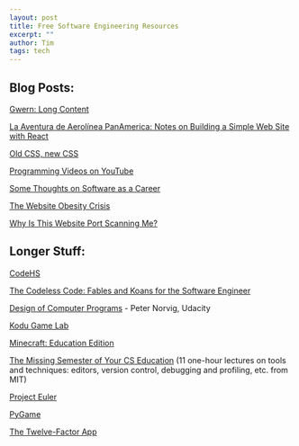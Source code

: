 ```yaml
---
layout: post
title: Free Software Engineering Resources
excerpt: ""
author: Tim
tags: tech
---
```


## Blog Posts:  
[Gwern: Long Content](https://www.gwern.net/About#long-content)  

[La Aventura de Aerolínea PanAmerica: Notes on Building a Simple Web Site with React](/2020/01/10/panam-notes.html)  

[Old CSS, new CSS ](https://eev.ee/blog/2020/02/01/old-css-new-css/)  

[Programming Videos on YouTube](/2020/01/24/programming-videos.html)  

[Some Thoughts on Software as a Career](/2017/02/04/ou-talk.html)  

[The Website Obesity Crisis](https://idlewords.com/talks/website_obesity.htm)  

[Why Is This Website Port Scanning Me?](https://nullsweep.com/why-is-this-website-port-scanning-me/)  

## Longer Stuff:  
[CodeHS](https://codehs.com/)  

[The Codeless Code: Fables and Koans for the Software Engineer](http://thecodelesscode.com/contents)  

[Design of Computer Programs](https://www.udacity.com/course/design-of-computer-programs--cs212#) - Peter Norvig, Udacity  

[Kodu Game Lab](https://www.kodugamelab.com/)  

[Minecraft: Education Edition](https://education.minecraft.net/get-started/)  

[The Missing Semester of Your CS Education](https://missing.csail.mit.edu/) (11 one-hour lectures on tools and techniques: editors, version control, debugging and profiling, etc. from MIT)  

[Project Euler](https://projecteuler.net/)  

[PyGame](https://www.pygame.org/)  

[The Twelve-Factor App](https://12factor.net/)  